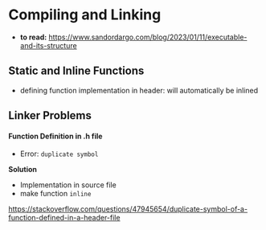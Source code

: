 # Compiling and Linking

- **to read:** https://www.sandordargo.com/blog/2023/01/11/executable-and-its-structure





## Static and Inline Functions



- defining function implementation in header: will automatically be inlined







## Linker Problems







#### Function Definition in .h file

- Error: `duplicate symbol`

**Solution**

- Implementation in source file
- make function `inline`



https://stackoverflow.com/questions/47945654/duplicate-symbol-of-a-function-defined-in-a-header-file
